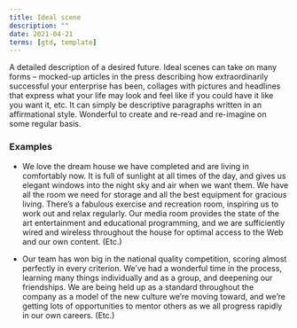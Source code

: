 ```yaml
---
title: Ideal scene
description: ""
date: 2021-04-21
terms: [gtd, template]
---
```


A detailed description of a desired future. Ideal scenes can take on many forms – mocked-up articles in the press describing how extraordinarily successful your enterprise has been, collages with pictures and headlines that express what your life may look and feel like if you could have it like you want it, etc. It can simply be descriptive paragraphs written in an affirmational style. Wonderful to create and re-read and re-imagine on some regular basis.

### Examples

- We love the dream house we have completed and are living in comfortably now. It is full of sunlight at all times of the day, and gives us elegant windows into the night sky and air when we want them. We have all the room we need for storage and all the best equipment for gracious living. There’s a fabulous exercise and recreation room, inspiring us to work out and relax regularly. Our media room provides the state of the art entertainment and educational programming, and we are sufficiently wired and wireless throughout the house for optimal access to the Web and our own content. (Etc.)

- Our team has won big in the national quality competition, scoring almost perfectly in every criterion. We’ve had a wonderful time in the process, learning many things individually and as a group, and deepening our friendships. We are being held up as a standard throughout the company as a model of the new culture we’re moving toward, and we’re getting lots of opportunities to mentor others as we all progress rapidly in our own careers. (Etc.)

